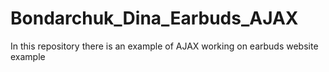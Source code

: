 # Bondarchuk_Dina_Earbuds_AJAX
In this repository there is an example of AJAX working on earbuds website example
